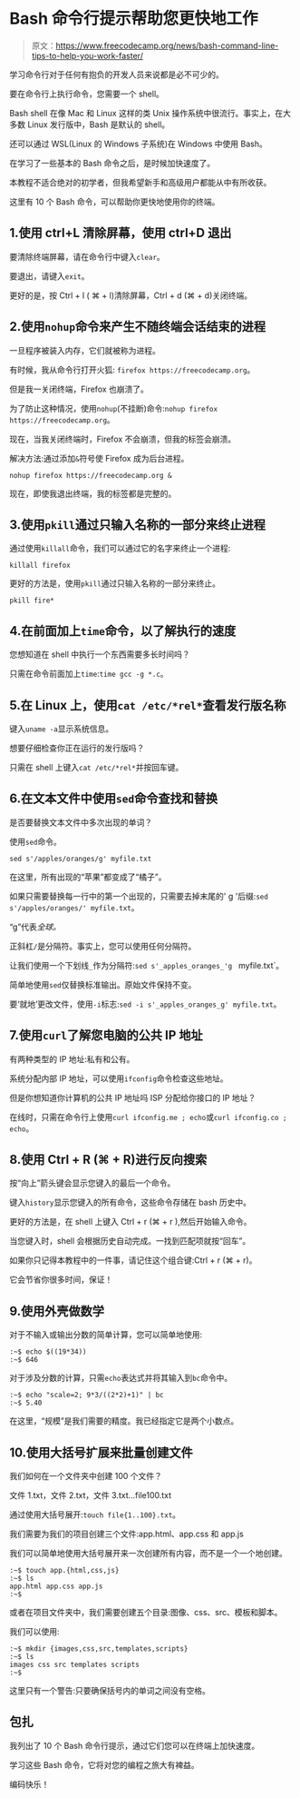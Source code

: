 # Bash 命令行提示帮助您更快地工作

> 原文：<https://www.freecodecamp.org/news/bash-command-line-tips-to-help-you-work-faster/>

学习命令行对于任何有抱负的开发人员来说都是必不可少的。

要在命令行上执行命令，您需要一个 shell。

Bash shell 在像 Mac 和 Linux 这样的类 Unix 操作系统中很流行。事实上，在大多数 Linux 发行版中，Bash 是默认的 shell。

还可以通过 WSL(Linux 的 Windows 子系统)在 Windows 中使用 Bash。

在学习了一些基本的 Bash 命令之后，是时候加快速度了。

本教程不适合绝对的初学者，但我希望新手和高级用户都能从中有所收获。

这里有 10 个 Bash 命令，可以帮助你更快地使用你的终端。

## 1.使用 ctrl+L 清除屏幕，使用 ctrl+D 退出

要清除终端屏幕，请在命令行中键入`clear`。

要退出，请键入`exit`。

更好的是，按 Ctrl + l ( ⌘ + l)清除屏幕，Ctrl + d (⌘ + d)关闭终端。

## 2.使用`nohup`命令来产生不随终端会话结束的进程

一旦程序被装入内存，它们就被称为进程。

有时候，我从命令行打开火狐:
`firefox https://freecodecamp.org`。

但是我一关闭终端，Firefox 也崩溃了。

为了防止这种情况，使用`nohup`(不挂断)命令:`nohup firefox https://freecodecamp.org`。

现在，当我关闭终端时，Firefox 不会崩溃，但我的标签会崩溃。

解决方法:通过添加`&`符号使 Firefox 成为后台进程。

`nohup firefox https://freecodecamp.org &`

现在，即使我退出终端，我的标签都是完整的。

## 3.使用`pkill`通过只输入名称的一部分来终止进程

通过使用`killall`命令，我们可以通过它的名字来终止一个进程:

`killall firefox`

更好的方法是，使用`pkill`通过只输入名称的一部分来终止。

`pkill fire*`

## 4.在前面加上`time`命令，以了解执行的速度

您想知道在 shell 中执行一个东西需要多长时间吗？

只需在命令前面加上`time`:`time gcc -g *.c`。

## 5.在 Linux 上，使用`cat /etc/*rel*`查看发行版名称

键入`uname -a`显示系统信息。

想要仔细检查你正在运行的发行版吗？

只需在 shell 上键入`cat /etc/*rel*`并按回车键。

## 6.在文本文件中使用`sed`命令查找和替换

是否要替换文本文件中多次出现的单词？

使用`sed`命令。

`sed s'/apples/oranges/g' myfile.txt`

在这里，所有出现的“苹果”都变成了“橘子”。

如果只需要替换每一行中的第一个出现的，只需要去掉末尾的' g '后缀:`sed s'/apples/oranges/' myfile.txt`。

“g”代表*全球。*

正斜杠`/`是分隔符。事实上，您可以使用任何分隔符。

让我们使用一个下划线`_`作为分隔符:`sed s'_apples_oranges_'g ` myfile.txt`。

简单地使用`sed`仅替换标准输出。原始文件保持不变。

要‘就地’更改文件，使用`-i`标志:`sed -i s'_apples_oranges_g' myfile.txt`。

## 7.使用`curl`了解您电脑的公共 IP 地址

有两种类型的 IP 地址:私有和公有。

系统分配内部 IP 地址，可以使用`ifconfig`命令检查这些地址。

但是你想知道你计算机的公共 IP 地址吗 ISP 分配给你接口的 IP 地址？

在线时，只需在命令行上使用`curl ifconfig.me ; echo`或`curl ifconfig.co ; echo`。

## 8.使用 Ctrl + R (⌘ + R)进行反向搜索

按“向上”箭头键会显示您键入的最后一个命令。

键入`history`显示您键入的所有命令，这些命令存储在 bash 历史中。

更好的方法是，在 shell 上键入 Ctrl + r (⌘ + r ),然后开始输入命令。

当您键入时，shell 会根据历史自动完成。一找到匹配项就按“回车”。

如果你只记得本教程中的一件事，请记住这个组合键:Ctrl + r (⌘ + r)。

它会节省你很多时间，保证！

## 9.使用外壳做数学

对于不输入或输出分数的简单计算，您可以简单地使用:

```
:~$ echo $((19*34))
:~$ 646 
```

对于涉及分数的计算，只需`echo`表达式并将其输入到`bc`命令中。

```
:~$ echo "scale=2; 9*3/((2*2)+1)" | bc
:~$ 5.40 
```

在这里，“规模”是我们需要的精度。我已经指定它是两个小数点。

## 10.使用大括号扩展来批量创建文件

我们如何在一个文件夹中创建 100 个文件？

文件 1.txt，文件 2.txt，文件 3.txt...file100.txt

通过使用大括号展开:`touch file{1..100}.txt`。

我们需要为我们的项目创建三个文件:app.html、app.css 和 app.js

我们可以简单地使用大括号展开来一次创建所有内容，而不是一个一个地创建。

```
:~$ touch app.{html,css,js}
:~$ ls
app.html app.css app.js
:~$ 
```

或者在项目文件夹中，我们需要创建五个目录:图像、css、src、模板和脚本。

我们可以使用:

```
:~$ mkdir {images,css,src,templates,scripts}
:~$ ls
images css src templates scripts
:~$ 
```

这里只有一个警告:只要确保括号内的单词之间没有空格。

## 包扎

我列出了 10 个 Bash 命令行提示，通过它们您可以在终端上加快速度。

学习这些 Bash 命令，它将对您的编程之旅大有裨益。

编码快乐！